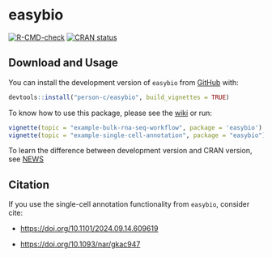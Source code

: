 
<!-- README.md is generated from README.Rmd. Please edit that file -->

# easybio

<!-- badges: start -->

[![R-CMD-check](https://github.com/person-c/easybio/actions/workflows/check-standard.yaml/badge.svg)](https://github.com/person-c/easybio/actions/workflows/check-standard.yaml)
[![CRAN
status](https://www.r-pkg.org/badges/version/easybio)](https://CRAN.R-project.org/package=easybio)
<!-- badges: end -->

## Download and Usage

You can install the development version of `easybio` from
[GitHub](https://github.com/) with:

``` r
devtools::install("person-c/easybio", build_vignettes = TRUE)
```

To know how to use this package, please see the
[wiki](https://github.com/person-c/easybio/wiki) or run:

``` r
vignette(topic = "example-bulk-rna-seq-workflow", package = 'easybio')
vignette(topic = "example-single-cell-annotation", package = "easybio")
```

To learn the difference between development version and CRAN version,
see [NEWS](./NEWS.md)

## Citation

If you use the single-cell annotation functionality from `easybio`,
consider cite:

- <https://doi.org/10.1101/2024.09.14.609619>

- <https://doi.org/10.1093/nar/gkac947>
